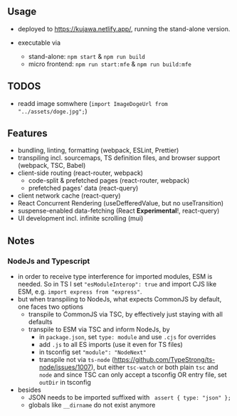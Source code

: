 ## Usage

- deployed to https://kujawa.netlify.app/, running the stand-alone version.

- executable via
  - stand-alone: `npm start` & `npm run build`
  - micro frontend: `npm run start:mfe` & `npm run build:mfe`

## TODOS

- readd image somwhere (`import ImageDogeUrl from "../assets/doge.jpg";`)

## Features

- bundling, linting, formatting (webpack, ESLint, Prettier)
- transpiling incl. sourcemaps, TS definition files, and browser support (webpack, TSC, Babel)
- client-side routing (react-router, webpack)
  - code-split & prefetched pages (react-router, webpack)
  - prefetched pages' data (react-query)
- client network cache (react-query)
- React Concurrent Rendering (useDefferedValue, but no useTransition)
- suspense-enabled data-fetching (React **Experimental**!, react-query)
- UI development incl. infinite scrolling (mui)

## Notes

### NodeJs and Typescript

- in order to receive type interference for imported modules, ESM is needed.
  So in TS I set `"esModuleInterop": true` and import CJS like ESM, e.g. `import express from "express"`.
- but when transpiling to NodeJs, what expects CommonJS by default, one faces two options
  - transpile to CommonJS via TSC, by effectively just staying with all defaults
  - transpile to ESM via TSC and inform NodeJs, by
    - in `package.json`, set `type: module` and use `.cjs` for overrides
    - add `.js` to all ES imports (use it even for TS files)
    - in tsconfig set `"module": "NodeNext"`
    - transpile not via `ts-node` (https://github.com/TypeStrong/ts-node/issues/1007),
      but either `tsc-watch` or both plain `tsc` and `node`
      and since TSC can only accept a tsconfig OR entry file, set `outDir` in tsconfig
- besides
  - JSON needs to be imported suffixed with ` assert { type: "json" };`
  - globals like `__dirname` do not exist anymore
